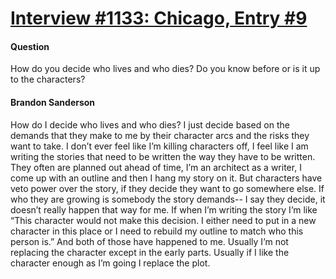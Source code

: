 # [Interview #1133: Chicago, Entry #9](https://www.theoryland.com/intvmain.php?i=1133#9)

#### Question

How do you decide who lives and who dies? Do you know before or is it up to the characters?

#### Brandon Sanderson

How do I decide who lives and who dies? I just decide based on the demands that they make to me by their character arcs and the risks they want to take. I don’t ever feel like I’m killing characters off, I feel like I am writing the stories that need to be written the way they have to be written. They often are planned out ahead of time, I’m an architect as a writer, I come up with an outline and then I hang my story on it. But characters have veto power over the story, if they decide they want to go somewhere else. If who they are growing is somebody the story demands-- I say they decide, it doesn’t really happen that way for me. If when I’m writing the story I’m like “This character would not make this decision. I either need to put in a new character in this place or I need to rebuild my outline to match who this person is.” And both of those have happened to me. Usually I’m not replacing the character except in the early parts. Usually if I like the character enough as I’m going I replace the plot.

